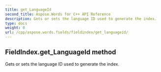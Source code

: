 ```yaml
---
title: get_LanguageId
second_title: Aspose.Words for C++ API Reference
description: Gets or sets the language ID used to generate the index. 
type: docs
weight: 0
url: /cpp/aspose.words.fields/fieldindex/get_languageid/
---
```

## FieldIndex.get_LanguageId method


Gets or sets the language ID used to generate the index.

